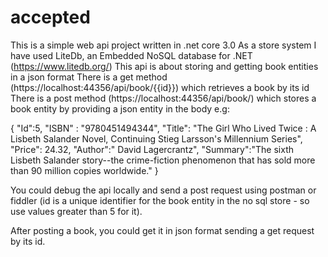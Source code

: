 # accepted

This is a simple web api project written in .net core 3.0
As a store system I have used LiteDb, an Embedded NoSQL database for .NET (https://www.litedb.org/)
This api is about storing and getting book entities in a json format
There is a get method (https://localhost:44356/api/book/{{id}}) which retrieves a book by its id
There is a post method (https://localhost:44356/api/book/) which stores a book entity by providing 
a json entity in the body e.g:

{
		    "Id":5,
		    "ISBN" : "9780451494344",
        "Title": "The Girl Who Lived Twice : A Lisbeth Salander Novel, Continuing Stieg Larsson's Millennium Series",
        "Price": 24.32,
        "Author":" David Lagercrantz",
        "Summary":"The sixth Lisbeth Salander story--the crime-fiction phenomenon that has sold more than 90 million copies worldwide."
}

You could debug the api locally and send a post request using postman or fiddler (id is a unique identifier for the book entity in the no sql store - so use values greater than 5 for it).

After posting a book, you could get it in json format sending a get request by its id.

